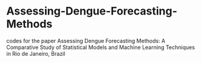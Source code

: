 # Assessing-Dengue-Forecasting-Methods
codes for the paper Assessing Dengue Forecasting Methods: A Comparative Study of Statistical Models and Machine Learning Techniques in Rio de Janeiro, Brazil
